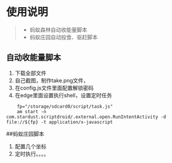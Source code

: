# 使用说明
> * 蚂蚁森林自动收能量脚本
> * 蚂蚁庄园自动投食、驱赶脚本
## 自动收能量脚本
1. 下载全部文件
2. 自己截图，制作take.png文件，
3. 在config.js文件里面配置解锁密码
4. 在edge里面设置执行shell，设置定时任务
```
    fp="/storage/sdcard0/script/task.js"
    am start -n com.stardust.scriptdroid/.external.open.RunIntentActivity -d file://${fp} -t application/x-javascript
```


##蚂蚁庄园脚本
1. 配置几个坐标
2. 定时执行。。。。